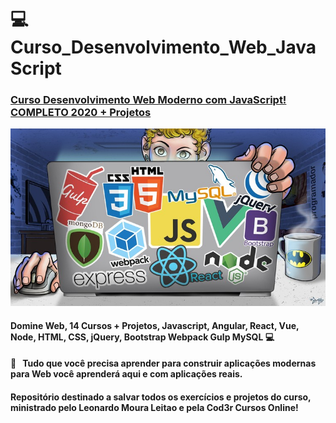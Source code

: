 # :computer: Curso_Desenvolvimento_Web_JavaScript
### <a href="https://www.udemy.com/course/curso-web/">Curso Desenvolvimento Web Moderno com JavaScript! COMPLETO 2020 + Projetos<a/>
<img width="auto" src="https://github.com/PedroPadilhaPortella/Curso_Desenvolvimento_Web_JavaScript/blob/master/web%20javascript.jpg">

#### Domine Web, 14 Cursos + Projetos, Javascript, Angular, React, Vue, Node, HTML, CSS, jQuery, Bootstrap Webpack Gulp MySQL :computer:

#### :purple_heart: &nbsp; Tudo que você precisa aprender para construir aplicações modernas para Web você aprenderá aqui e com aplicações reais.
#### Repositório destinado a salvar todos os exercícios e projetos do curso, ministrado pelo Leonardo Moura Leitao e pela Cod3r Cursos Online!
